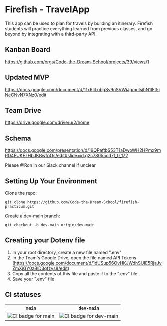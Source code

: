 # Firefish - TravelApp

This app can be used to plan for travels by building an itinerary. Firefish students will practice everything learned from previous classes, and go beyond by integrating with a third-party API.

## Kanban Board

https://github.com/orgs/Code-the-Dream-School/projects/39/views/1

## Updated MVP

https://docs.google.com/document/d/11x6IiLobgSv9nSVWiJgmuIsjhN1IFt5iNeCNvN7XNz0/edit

## Team Drive

https://drive.google.com/drive/u/2/home

## Schema

https://docs.google.com/presentation/d/19QPaftbS53T1aDwoWH2HPmx9mRD4EUKEzHbJKBwfpOs/edit#slide=id.g2c78055cd7f_0_172

Please @Ron in our Slack channel if unclear

## Setting Up Your Environment

Clone the repo:

    git clone https://github.com/Code-the-Dream-School/firefish-practicum.git

Create a dev-main branch:

    git checkout -b dev-main origin/dev-main

## Creating your Dotenv file

1. In your root directory, create a new file named ".env"
2. In the Team's Google Drive, open the file named API Tokens (https://docs.google.com/document/d/1dUSup56OvHKJWdhSUIE5RjaJvZmXjGY0zBlD3qfzys8/edit)
3. Copy all the contents of this file and paste it to the ".env" file
4. Save your ".env" file

## CI statuses

| `main` | `dev-main` |
| ------ | ---------- |
| ![CI badge for main](https://github.com/Code-the-Dream-School/firefish-practicum/actions/workflows/ci.yml/badge.svg?branch=main) | ![CI badge for dev-main](https://github.com/Code-the-Dream-School/firefish-practicum/actions/workflows/ci.yml/badge.svg?branch=dev-main) |
